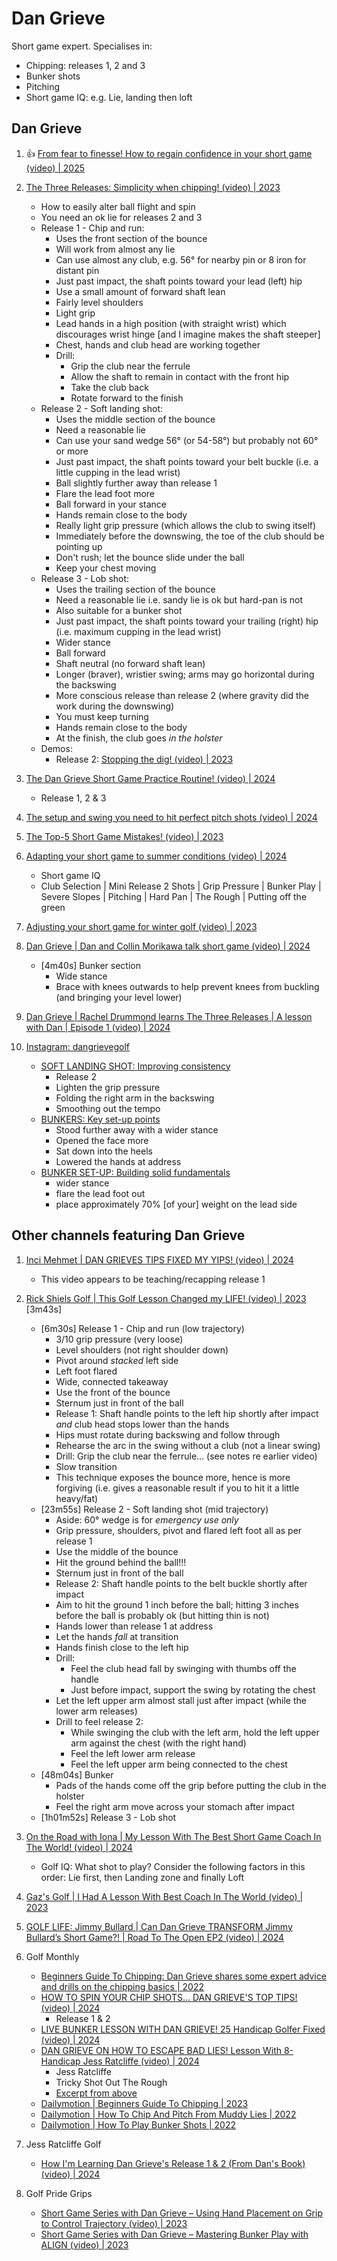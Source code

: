 # Dan Grieve

Short game expert. Specialises in:

- Chipping: releases 1, 2 and 3
- Bunker shots
- Pitching
- Short game IQ: e.g. Lie, landing then loft

## Dan Grieve

1. :thumbsup: [From fear to finesse! How to regain confidence in your short game (video) | 2025](https://www.youtube.com/watch?v=xIZeoNyEYAc)

1. [The Three Releases: Simplicity when chipping! (video) | 2023](https://www.youtube.com/watch?v=SfaxE8Ec-hk)
   - How to easily alter ball flight and spin
   - You need an ok lie for releases 2 and 3
   - Release 1 - Chip and run:
     * Uses the front section of the bounce
     * Will work from almost any lie
     * Can use almost any club, e.g. 56° for nearby pin or 8 iron
       for distant pin
     * Just past impact, the shaft points toward your lead (left) hip
     * Use a small amount of forward shaft lean
     * Fairly level shoulders
     * Light grip
     * Lead hands in a high position (with straight wrist) which
       discourages wrist hinge [and I imagine makes the shaft steeper]
     * Chest, hands and club head are working together
     * Drill:
       + Grip the club near the ferrule
       + Allow the shaft to remain in contact with the front hip
       + Take the club back
       + Rotate forward to the finish
   - Release 2 - Soft landing shot:
     * Uses the middle section of the bounce
     * Need a reasonable lie
     * Can use your sand wedge 56° (or 54-58°) but probably not 60° or more
     * Just past impact, the shaft points toward your belt buckle (i.e. a little cupping in the lead wrist)
     * Ball slightly further away than release 1
     * Flare the lead foot more
     * Ball forward in your stance
     * Hands remain close to the body
     * Really light grip pressure (which allows the club to swing itself)
     * Immediately before the downswing, the toe of the club should be pointing up
     * Don't rush; let the bounce slide under the ball
     * Keep your chest moving
   - Release 3 - Lob shot:
     * Uses the trailing section of the bounce
     * Need a reasonable lie i.e. sandy lie is ok but hard-pan is not
     * Also suitable for a bunker shot
     * Just past impact, the shaft points toward your trailing (right) hip (i.e. maximum cupping in the lead wrist)
     * Wider stance
     * Ball forward
     * Shaft neutral (no forward shaft lean)
     * Longer (braver), wristier swing; arms may go horizontal during the backswing
     * More conscious release than release 2 (where gravity did the work during the downswing)
     * You must keep turning
     * Hands remain close to the body
     * At the finish, the club goes *in the holster*
   - Demos:
     * Release 2: [Stopping the dig! (video) | 2023](https://www.youtube.com/watch?v=BS6x0DWAvqg)

1. [The Dan Grieve Short Game Practice Routine! (video) | 2024](https://www.youtube.com/watch?v=6AyhWS_gSI4)
   - Release 1, 2 & 3

1. [The setup and swing you need to hit perfect pitch shots (video) | 2024](https://www.youtube.com/watch?v=pkv5TS32G78)

1. [The Top-5 Short Game Mistakes! (video) | 2023](https://www.youtube.com/watch?v=M4dgOS_YbtQ)

1. [Adapting your short game to summer conditions (video) | 2024](https://www.youtube.com/watch?v=tGxUhDdphFc)
   - Short game IQ
   - Club Selection | Mini Release 2 Shots | Grip Pressure | Bunker Play |
     Severe Slopes | Pitching | Hard Pan | The Rough | Putting off the green

1. [Adjusting your short game for winter golf (video) | 2023](https://www.youtube.com/watch?v=0iffBfVRJos)

1. [Dan Grieve | Dan and Collin Morikawa talk short game (video) | 2024](https://www.youtube.com/watch?v=onss4R-RWh8&t=4m40s)
   - [4m40s] Bunker section
     * Wide stance
     * Brace with knees outwards to help prevent knees from buckling (and bringing your level lower)

1. [Dan Grieve | Rachel Drummond learns The Three Releases | A lesson with Dan | Episode 1 (video) | 2024](https://www.youtube.com/watch?v=CfSoslFUdU0)


1. [Instagram: dangrievegolf](https://www.instagram.com/dangrievegolf/)
   - [SOFT LANDING SHOT: Improving consistency](https://www.instagram.com/reel/C2cwfKPN5E7/)
     * Release 2
     * Lighten the grip pressure
     * Folding the right arm in the backswing
     * Smoothing out the tempo
   - [BUNKERS: Key set-up points](https://www.instagram.com/dangrievegolf/reel/DAdhemXN4a2/)
     * Stood further away with a wider stance
     * Opened the face more
     * Sat down into the heels
     * Lowered the hands at address
   - [BUNKER SET-UP: Building solid fundamentals](https://www.instagram.com/dangrievegolf/reel/C-tD4QCt8FF/)
     * wider stance
     * flare the lead foot out
     * place approximately 70% [of your] weight on the lead side


## Other channels featuring Dan Grieve

1. [Inci Mehmet | DAN GRIEVES TIPS FIXED MY YIPS! (video) | 2024](https://www.youtube.com/watch?v=xJyi3BgBiDs&t=5m1s)
   - This video appears to be teaching/recapping release 1

1. [Rick Shiels Golf | This Golf Lesson Changed my LIFE! (video) | 2023](https://www.youtube.com/watch?v=4yLYYz_5Z8c)
   [3m43s]
   - [6m30s] Release 1 - Chip and run (low trajectory)
     * 3/10 grip pressure (very loose)
     * Level shoulders (not right shoulder down)
     * Pivot around *stacked* left side
     * Left foot flared
     * Wide, connected takeaway
     * Use the front of the bounce
     * Sternum just in front of the ball
     * Release 1: Shaft handle points to the left hip shortly after impact
       *and* club head stops lower than the hands
     * Hips must rotate during backswing and follow through
     * Rehearse the arc in the swing without a club (not a linear swing)
     * Drill: Grip the club near the ferrule... (see notes re earlier video)
     * Slow transition
     * This technique exposes the bounce more, hence is more forgiving
       (i.e. gives a reasonable result if you to hit it a little heavy/fat)
   - [23m55s] Release 2 - Soft landing shot (mid trajectory)
     * Aside: 60° wedge is for *emergency use only*
     * Grip pressure, shoulders, pivot and flared left foot all as per release 1
     * Use the middle of the bounce
     * Hit the ground behind the ball!!!
     * Sternum just in front of the ball
     * Release 2: Shaft handle points to the belt buckle shortly after impact
     * Aim to hit the ground 1 inch before the ball; hitting 3 inches before 
       the ball is probably ok (but hitting thin is not)
     * Hands lower than release 1 at address
     * Let the hands *fall* at transition
     * Hands finish close to the left hip
     * Drill:
       + Feel the club head fall by swinging with thumbs off the handle
       + Just before impact, support the swing by rotating the chest
     * Let the left upper arm almost stall just after impact (while
       the lower arm releases)
     * Drill to feel release 2:
       + While swinging the club with the left arm, hold the left upper
         arm against the chest (with the right hand)
       + Feel the left lower arm release
       + Feel the left upper arm being connected to the chest
   - [48m04s] Bunker
     * Pads of the hands come off the grip before putting the club
       in the holster
     * Feel the right arm move across your stomach after impact
   - [1h01m52s] Release 3 - Lob shot

1. [On the Road with Iona | My Lesson With The Best Short Game Coach In The World! (video) | 2024](https://www.youtube.com/watch?v=uahu3OKYsxs)
   - Golf IQ: What shot to play? Consider the following factors in this order: Lie first, then Landing zone and finally Loft

1. [Gaz's Golf | I Had A Lesson With Best Coach In The World (video) | 2023](https://www.youtube.com/watch?v=eknWaPzaTjs)

1. [GOLF LIFE: Jimmy Bullard | Can Dan Grieve TRANSFORM Jimmy Bullard’s Short Game?! | Road To The Open EP2 (video) | 2024](https://www.youtube.com/watch?v=krnVlrGhC4A)

1. Golf Monthly
   - [Beginners Guide To Chipping: Dan Grieve shares some expert advice and drills on the chipping basics | 2022](https://www.golfmonthly.com/videos/short-game-tips/beginners-guide-to-chipping)
   - [HOW TO SPIN YOUR CHIP SHOTS... DAN GRIEVE'S TOP TIPS! (video) | 2024](https://www.youtube.com/watch?v=bS_JWkq6hlY)
     * Release 1 & 2
   - [LIVE BUNKER LESSON WITH DAN GRIEVE! 25 Handicap Golfer Fixed (video) | 2024](https://www.youtube.com/watch?v=ntQ-YnlmyC4)
   - [DAN GRIEVE ON HOW TO ESCAPE BAD LIES! Lesson With 8-Handicap Jess Ratcliffe (video) | 2024](https://www.youtube.com/watch?v=-9BFSfcwPMY)
     * Jess Ratcliffe
     * Tricky Shot Out The Rough
     * [Excerpt from above](https://www.youtube.com/watch?v=-L7Rqq_heaI)
   - [Dailymotion | Beginners Guide To Chipping | 2023](https://www.dailymotion.com/video/x8mr2oo)
   - [Dailymotion | How To Chip And Pitch From Muddy Lies | 2022](https://www.dailymotion.com/video/x8ftm97)
   - [Dailymotion | How To Play Bunker Shots | 2022](https://www.dailymotion.com/video/x8dnkil)

1. Jess Ratcliffe Golf
   - [How I'm Learning Dan Grieve's Release 1 & 2 (From Dan's Book) (video) | 2024](https://www.youtube.com/watch?v=ePrSvB21wdU)

1. Golf Pride Grips
   - [Short Game Series with Dan Grieve – Using Hand Placement on Grip to Control Trajectory (video) | 2023](https://www.youtube.com/watch?v=M-f8ulaQqB8)
   - [Short Game Series with Dan Grieve – Mastering Bunker Play with ALIGN (video) | 2023](https://www.youtube.com/watch?v=T3LaSEjh410)

